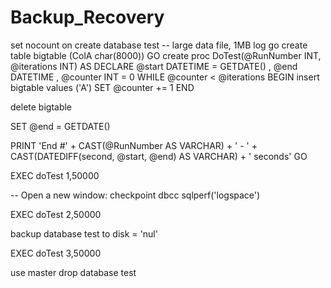 # Backup_Recovery
set nocount on 
create database test -- large data file, 1MB log
go
create table bigtable (ColA char(8000))
GO
create proc DoTest(@RunNumber INT, @iterations INT)
AS
DECLARE @start DATETIME = GETDATE()
	, @end DATETIME
	, @counter INT = 0
WHILE @counter < @iterations
	BEGIN
		insert bigtable values ('A')
		SET @counter += 1
	END

delete bigtable

SET @end = GETDATE()

PRINT 'End #' + CAST(@RunNumber AS VARCHAR) 
	+ ' - ' + CAST(DATEDIFF(second, @start, @end) AS VARCHAR)
	+ ' seconds'
GO

EXEC doTest 1,50000

-- Open a new window:
checkpoint
dbcc sqlperf('logspace')

EXEC doTest 2,50000

backup database test to disk = 'nul'

EXEC doTest 3,50000

use master
drop database test
